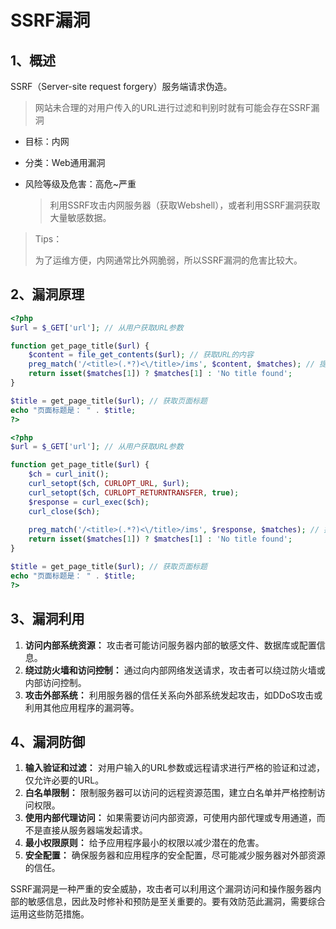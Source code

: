 # SSRF漏洞

## 1、概述

SSRF（Server-site request forgery）服务端请求伪造。

> 网站未合理的对用户传入的URL进行过滤和判别时就有可能会存在SSRF漏洞

- 目标：内网

- 分类：Web通用漏洞

- 风险等级及危害：高危~严重

  > 利用SSRF攻击内网服务器（获取Webshell），或者利用SSRF漏洞获取大量敏感数据。

> Tips：
>
> 为了运维方便，内网通常比外网脆弱，所以SSRF漏洞的危害比较大。

## 2、漏洞原理

```php
<?php
$url = $_GET['url']; // 从用户获取URL参数

function get_page_title($url) {
    $content = file_get_contents($url); // 获取URL的内容
    preg_match('/<title>(.*?)<\/title>/ims', $content, $matches); // 提取页面标题
    return isset($matches[1]) ? $matches[1] : 'No title found';
}

$title = get_page_title($url); // 获取页面标题
echo "页面标题是： " . $title;
?>

```



```php
<?php
$url = $_GET['url']; // 从用户获取URL参数

function get_page_title($url) {
    $ch = curl_init();
    curl_setopt($ch, CURLOPT_URL, $url);
    curl_setopt($ch, CURLOPT_RETURNTRANSFER, true);
    $response = curl_exec($ch);
    curl_close($ch);
    
    preg_match('/<title>(.*?)<\/title>/ims', $response, $matches); // 提取页面标题
    return isset($matches[1]) ? $matches[1] : 'No title found';
}

$title = get_page_title($url); // 获取页面标题
echo "页面标题是： " . $title;
?>
```



## 3、漏洞利用

1. **访问内部系统资源：** 攻击者可能访问服务器内部的敏感文件、数据库或配置信息。
2. **绕过防火墙和访问控制：** 通过向内部网络发送请求，攻击者可以绕过防火墙或内部访问控制。
3. **攻击外部系统：** 利用服务器的信任关系向外部系统发起攻击，如DDoS攻击或利用其他应用程序的漏洞等。

## 4、漏洞防御

1. **输入验证和过滤：** 对用户输入的URL参数或远程请求进行严格的验证和过滤，仅允许必要的URL。
2. **白名单限制：** 限制服务器可以访问的远程资源范围，建立白名单并严格控制访问权限。
3. **使用内部代理访问：** 如果需要访问内部资源，可使用内部代理或专用通道，而不是直接从服务器端发起请求。
4. **最小权限原则：** 给予应用程序最小的权限以减少潜在的危害。
5. **安全配置：** 确保服务器和应用程序的安全配置，尽可能减少服务器对外部资源的信任。

SSRF漏洞是一种严重的安全威胁，攻击者可以利用这个漏洞访问和操作服务器内部的敏感信息，因此及时修补和预防是至关重要的。要有效防范此漏洞，需要综合运用这些防范措施。